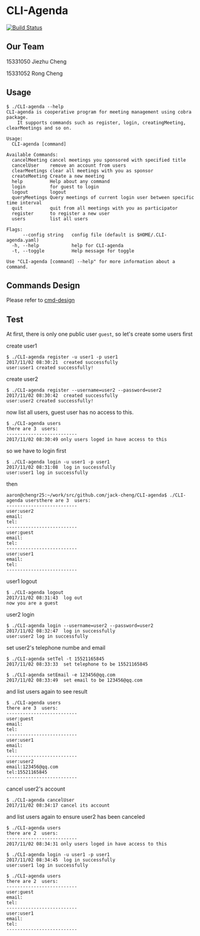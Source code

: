 # CLI-Agenda

[![Build Status](https://travis-ci.org/smallGum/CLI-agenda.svg?branch=master)](https://travis-ci.org/smallGum/CLI-agenda)



## Our Team

15331050 Jiezhu Cheng

15331052 Rong Cheng

## Usage

```shell
$ ./CLI-agenda --help
CLI-agenda is cooperative program for meeting management using cobra package.
	It supports commands such as register, login, creatingMeeting, clearMeetings and so on.

Usage:
  CLI-agenda [command]

Available Commands:
  cancelMeeting cancel meetings you sponsored with specified title
  cancelUser    remove an account from users
  clearMeetings clear all meetings with you as sponsor
  createMeeting Create a new meeting
  help          Help about any command
  login         for guest to login
  logout        logout
  queryMeetings Query meetings of current login user between specific time interval
  quit          quit from all meetings with you as participator
  register      to register a new user
  users         list all users

Flags:
      --config string   config file (default is $HOME/.CLI-agenda.yaml)
  -h, --help            help for CLI-agenda
  -t, --toggle          Help message for toggle

Use "CLI-agenda [command] --help" for more information about a command.
```

## Commands Design

Please refer to [cmd-design](./cmd/cmd-design.md)

## Test

At first, there is only one public user `guest`, so let's create some users first

create user1

```shell
$ ./CLI-agenda register -u user1 -p user1
2017/11/02 08:30:21  created successfully
user:user1 created successfully!
```

create user2


```shell
$ ./CLI-agenda register --username=user2 --password=user2
2017/11/02 08:30:42  created successfully
user:user2 created successfully!

```

now list all users, guest user has no access to this.

```
$ ./CLI-agenda users
there are 3  users:
--------------------------
2017/11/02 08:30:49 only users loged in have access to this
```

so we have to login first

```
$ ./CLI-agenda login -u user1 -p user1
2017/11/02 08:31:08  log in successfully
user:user1 log in successfully
```

then

```
aaron@chengr25:~/work/src/github.com/jack-cheng/CLI-agenda$ ./CLI-agenda usersthere are 3  users:
--------------------------
user:user2
email:
tel:
--------------------------
user:guest
email:
tel:
--------------------------
user:user1
email:
tel:
--------------------------
```

user1 logout

```
$ ./CLI-agenda logout
2017/11/02 08:31:43  log out
now you are a guest
```
user2 login

```
$ ./CLI-agenda login --username=user2 --password=user2
2017/11/02 08:32:47  log in successfully
user:user2 log in successfully
```

set user2's telephone numbe and email
```
$ ./CLI-agenda setTel -t 15521165845
2017/11/02 08:33:33  set telephone to be 15521165845
```
```
$ ./CLI-agenda setEmail -e 123456@qq.com
2017/11/02 08:33:49  set email to be 123456@qq.com
```
and list users again to see result

```
$ ./CLI-agenda users
there are 3  users:
--------------------------
user:guest
email:
tel:
--------------------------
user:user1
email:
tel:
--------------------------
user:user2
email:123456@qq.com
tel:15521165845
--------------------------
```
cancel user2's account

```
$ ./CLI-agenda cancelUser
2017/11/02 08:34:17 cancel its account
```

and list users again to ensure user2 has been canceled
```
$ ./CLI-agenda users
there are 2  users:
--------------------------
2017/11/02 08:34:31 only users loged in have access to this
```
```
$ ./CLI-agenda login -u user1 -p user1
2017/11/02 08:34:45  log in successfully
user:user1 log in successfully
```
```
$ ./CLI-agenda users
there are 2  users:
--------------------------
user:guest
email:
tel:
--------------------------
user:user1
email:
tel:
--------------------------
```
